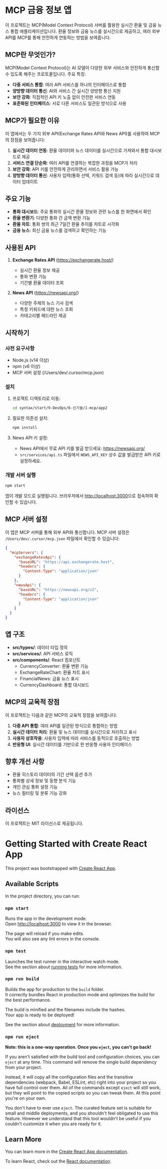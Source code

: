 # MCP 금융 정보 앱

이 프로젝트는 MCP(Model Context Protocol) 서버를 활용한 실시간 환율 및 금융 뉴스 통합 애플리케이션입니다. 환율 정보와 금융 뉴스를 실시간으로 제공하고, 여러 외부 API를 MCP를 통해 안전하게 연동하는 방법을 보여줍니다.

## MCP란 무엇인가?

MCP(Model Context Protocol)는 AI 모델이 다양한 외부 서비스와 안전하게 통신할 수 있도록 해주는 프로토콜입니다. 주요 특징:

- **다중 서비스 통합**: 여러 API 서비스를 하나의 인터페이스로 통합
- **양방향 데이터 통신**: AI와 서비스 간 실시간 양방향 통신 지원
- **보안 강화**: 직접적인 API 키 노출 없이 안전한 서비스 연동
- **표준화된 인터페이스**: 서로 다른 서비스도 일관된 방식으로 사용

## MCP가 필요한 이유

이 앱에서는 두 가지 외부 API(Exchange Rates API와 News API)를 사용하여 MCP의 장점을 보여줍니다:

1. **실시간 데이터 연동**: 환율 데이터와 뉴스 데이터를 실시간으로 가져와서 통합 대시보드로 제공
2. **서비스 연결 단순화**: 여러 API를 연결하는 복잡한 과정을 MCP가 처리
3. **보안 강화**: API 키를 안전하게 관리하면서 서비스 활용 가능
4. **양방향 데이터 통신**: 사용자 입력(통화 선택, 키워드 검색 등)에 따라 실시간으로 데이터 업데이트

## 주요 기능

- **통화 대시보드**: 주요 통화의 실시간 환율 정보와 관련 뉴스를 한 화면에서 확인
- **환율 변환기**: 다양한 통화 간 금액 변환 기능
- **환율 차트**: 통화 쌍의 최근 7일간 환율 추이를 차트로 시각화
- **금융 뉴스**: 최신 금융 뉴스를 검색하고 확인하는 기능

## 사용된 API

1. **Exchange Rates API** (https://exchangerate.host/)

   - 실시간 환율 정보 제공
   - 통화 변환 기능
   - 기간별 환율 데이터 조회

2. **News API** (https://newsapi.org/)
   - 다양한 주제의 뉴스 기사 검색
   - 특정 키워드에 대한 뉴스 조회
   - 카테고리별 헤드라인 제공

## 시작하기

### 사전 요구사항

- Node.js (v14 이상)
- npm (v6 이상)
- MCP 서버 설정 (/Users/dev/.cursor/mcp.json)

### 설치

1. 프로젝트 디렉토리로 이동:

   ```bash
   cd syntax/start/9-DevOps/6-신기술/1-mcp/app2
   ```

2. 필요한 의존성 설치:

   ```bash
   npm install
   ```

3. News API 키 설정:
   - News API에서 무료 API 키를 발급 받으세요: https://newsapi.org/
   - `src/services/api.ts` 파일에서 `NEWS_API_KEY` 상수 값을 발급받은 API 키로 설정하세요.

### 개발 서버 실행

```bash
npm start
```

앱이 개발 모드로 실행됩니다. 브라우저에서 [http://localhost:3000](http://localhost:3000)으로 접속하여 확인할 수 있습니다.

## MCP 서버 설정

이 앱은 MCP 서버를 통해 외부 API와 통신합니다. MCP 서버 설정은 `/Users/dev/.cursor/mcp.json` 파일에서 확인할 수 있습니다:

```json
{
  "mcpServers": {
    "exchangeRatesApi": {
      "baseURL": "https://api.exchangerate.host",
      "headers": {
        "Content-Type": "application/json"
      }
    },
    "newsApi": {
      "baseURL": "https://newsapi.org/v2",
      "headers": {
        "Content-Type": "application/json"
      }
    }
  }
}
```

## 앱 구조

- **src/types/**: 데이터 타입 정의
- **src/services/**: API 서비스 로직
- **src/components/**: React 컴포넌트
  - CurrencyConverter: 환율 변환 기능
  - ExchangeRateChart: 환율 차트 표시
  - FinancialNews: 금융 뉴스 표시
  - CurrencyDashboard: 통합 대시보드

## MCP의 교육적 장점

이 프로젝트는 다음과 같은 MCP의 교육적 장점을 보여줍니다:

1. **다중 API 통합**: 여러 API를 일관된 방식으로 통합하는 방법
2. **실시간 데이터 처리**: 환율 및 뉴스 데이터를 실시간으로 처리하고 표시
3. **사용자 상호작용**: 사용자 입력에 따라 서비스를 동적으로 호출하는 방법
4. **반응형 UI**: 실시간 데이터를 기반으로 한 반응형 사용자 인터페이스

## 향후 개선 사항

- 환율 히스토리 데이터의 기간 선택 옵션 추가
- 통화별 상세 정보 및 동향 분석 기능
- 개인 관심 통화 설정 기능
- 뉴스 필터링 및 분류 기능 강화

## 라이선스

이 프로젝트는 MIT 라이선스로 제공됩니다.

# Getting Started with Create React App

This project was bootstrapped with [Create React App](https://github.com/facebook/create-react-app).

## Available Scripts

In the project directory, you can run:

### `npm start`

Runs the app in the development mode.\
Open [http://localhost:3000](http://localhost:3000) to view it in the browser.

The page will reload if you make edits.\
You will also see any lint errors in the console.

### `npm test`

Launches the test runner in the interactive watch mode.\
See the section about [running tests](https://facebook.github.io/create-react-app/docs/running-tests) for more information.

### `npm run build`

Builds the app for production to the `build` folder.\
It correctly bundles React in production mode and optimizes the build for the best performance.

The build is minified and the filenames include the hashes.\
Your app is ready to be deployed!

See the section about [deployment](https://facebook.github.io/create-react-app/docs/deployment) for more information.

### `npm run eject`

**Note: this is a one-way operation. Once you `eject`, you can't go back!**

If you aren't satisfied with the build tool and configuration choices, you can `eject` at any time. This command will remove the single build dependency from your project.

Instead, it will copy all the configuration files and the transitive dependencies (webpack, Babel, ESLint, etc) right into your project so you have full control over them. All of the commands except `eject` will still work, but they will point to the copied scripts so you can tweak them. At this point you're on your own.

You don't have to ever use `eject`. The curated feature set is suitable for small and middle deployments, and you shouldn't feel obligated to use this feature. However we understand that this tool wouldn't be useful if you couldn't customize it when you are ready for it.

## Learn More

You can learn more in the [Create React App documentation](https://facebook.github.io/create-react-app/docs/getting-started).

To learn React, check out the [React documentation](https://reactjs.org/).
